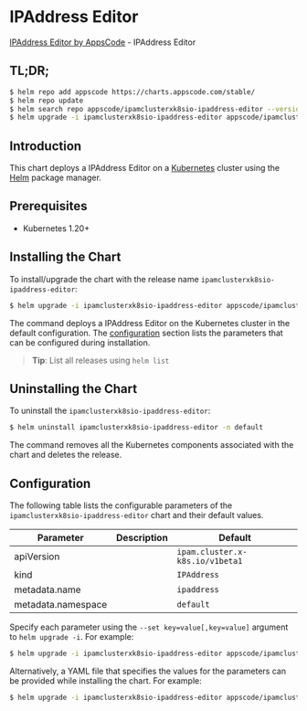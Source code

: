 # IPAddress Editor

[IPAddress Editor by AppsCode](https://appscode.com) - IPAddress Editor

## TL;DR;

```bash
$ helm repo add appscode https://charts.appscode.com/stable/
$ helm repo update
$ helm search repo appscode/ipamclusterxk8sio-ipaddress-editor --version=v0.26.0
$ helm upgrade -i ipamclusterxk8sio-ipaddress-editor appscode/ipamclusterxk8sio-ipaddress-editor -n default --create-namespace --version=v0.26.0
```

## Introduction

This chart deploys a IPAddress Editor on a [Kubernetes](http://kubernetes.io) cluster using the [Helm](https://helm.sh) package manager.

## Prerequisites

- Kubernetes 1.20+

## Installing the Chart

To install/upgrade the chart with the release name `ipamclusterxk8sio-ipaddress-editor`:

```bash
$ helm upgrade -i ipamclusterxk8sio-ipaddress-editor appscode/ipamclusterxk8sio-ipaddress-editor -n default --create-namespace --version=v0.26.0
```

The command deploys a IPAddress Editor on the Kubernetes cluster in the default configuration. The [configuration](#configuration) section lists the parameters that can be configured during installation.

> **Tip**: List all releases using `helm list`

## Uninstalling the Chart

To uninstall the `ipamclusterxk8sio-ipaddress-editor`:

```bash
$ helm uninstall ipamclusterxk8sio-ipaddress-editor -n default
```

The command removes all the Kubernetes components associated with the chart and deletes the release.

## Configuration

The following table lists the configurable parameters of the `ipamclusterxk8sio-ipaddress-editor` chart and their default values.

|     Parameter      | Description |                  Default                   |
|--------------------|-------------|--------------------------------------------|
| apiVersion         |             | <code>ipam.cluster.x-k8s.io/v1beta1</code> |
| kind               |             | <code>IPAddress</code>                     |
| metadata.name      |             | <code>ipaddress</code>                     |
| metadata.namespace |             | <code>default</code>                       |


Specify each parameter using the `--set key=value[,key=value]` argument to `helm upgrade -i`. For example:

```bash
$ helm upgrade -i ipamclusterxk8sio-ipaddress-editor appscode/ipamclusterxk8sio-ipaddress-editor -n default --create-namespace --version=v0.26.0 --set apiVersion=ipam.cluster.x-k8s.io/v1beta1
```

Alternatively, a YAML file that specifies the values for the parameters can be provided while
installing the chart. For example:

```bash
$ helm upgrade -i ipamclusterxk8sio-ipaddress-editor appscode/ipamclusterxk8sio-ipaddress-editor -n default --create-namespace --version=v0.26.0 --values values.yaml
```

